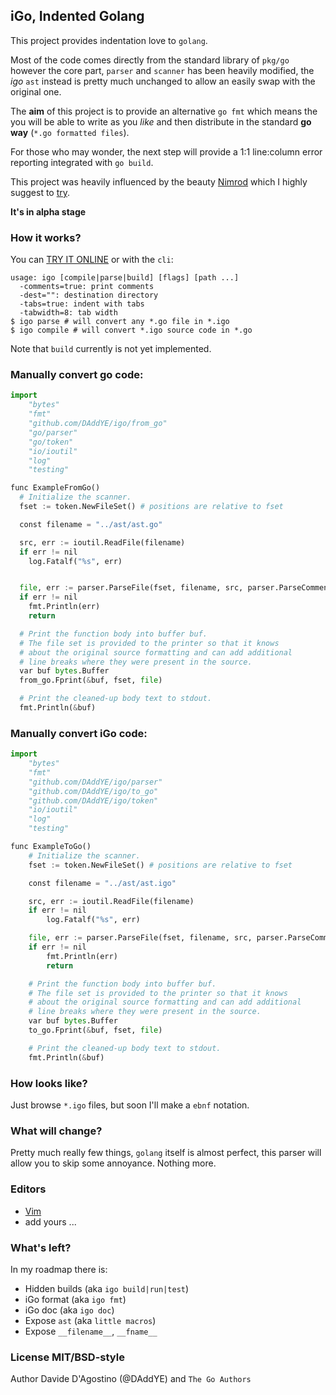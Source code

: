 ## iGo, Indented Golang

This project provides indentation love to `golang`.

Most of the code comes directly from the standard library of `pkg/go` however the core part, `parser`
and `scanner` has been heavily modified, the *igo* `ast` instead is pretty much unchanged to allow
an easily swap with the original one.

The __aim__ of this project is to provide an alternative `go fmt` which means the you will be able
to write as you _like_ and then distribute in the standard __go way__ (`*.go formatted files`).

For those who may wonder, the next step will provide a 1:1 line:column error reporting integrated
with `go build`.

This project was heavily influenced by the beauty [Nimrod](http://nimrod-lang.org) which I highly
suggest to [try](http://nimrod-lang.org).

**It's in alpha stage**

### How it works?

You can [TRY IT ONLINE](http://igo.herokuapp.com) or with the `cli`:

```
usage: igo [compile|parse|build] [flags] [path ...]
  -comments=true: print comments
  -dest="": destination directory
  -tabs=true: indent with tabs
  -tabwidth=8: tab width
$ igo parse # will convert any *.go file in *.igo
$ igo compile # will convert *.igo source code in *.go
```

Note that `build` currently is not yet implemented.

### Manually convert go code:

```python
import
	"bytes"
	"fmt"
	"github.com/DAddYE/igo/from_go"
	"go/parser"
	"go/token"
	"io/ioutil"
	"log"
	"testing"

func ExampleFromGo()
  # Initialize the scanner.
  fset := token.NewFileSet() # positions are relative to fset

  const filename = "../ast/ast.go"

  src, err := ioutil.ReadFile(filename)
  if err != nil
    log.Fatalf("%s", err)


  file, err := parser.ParseFile(fset, filename, src, parser.ParseComments)
  if err != nil
    fmt.Println(err)
    return

  # Print the function body into buffer buf.
  # The file set is provided to the printer so that it knows
  # about the original source formatting and can add additional
  # line breaks where they were present in the source.
  var buf bytes.Buffer
  from_go.Fprint(&buf, fset, file)

  # Print the cleaned-up body text to stdout.
  fmt.Println(&buf)
```

### Manually convert iGo code:

```python
import
	"bytes"
	"fmt"
	"github.com/DAddYE/igo/parser"
	"github.com/DAddYE/igo/to_go"
	"github.com/DAddYE/igo/token"
	"io/ioutil"
	"log"
	"testing"

func ExampleToGo()
	# Initialize the scanner.
	fset := token.NewFileSet() # positions are relative to fset

	const filename = "../ast/ast.igo"

	src, err := ioutil.ReadFile(filename)
	if err != nil
		log.Fatalf("%s", err)

	file, err := parser.ParseFile(fset, filename, src, parser.ParseComments)
	if err != nil
		fmt.Println(err)
		return

	# Print the function body into buffer buf.
	# The file set is provided to the printer so that it knows
	# about the original source formatting and can add additional
	# line breaks where they were present in the source.
	var buf bytes.Buffer
	to_go.Fprint(&buf, fset, file)

	# Print the cleaned-up body text to stdout.
	fmt.Println(&buf)
```

### How looks like?

Just browse `*.igo` files, but soon I'll make a `ebnf` notation.

### What will change?

Pretty much really few things, `golang` itself is almost perfect, this parser will allow you to skip
some annoyance. Nothing more.

### Editors

- [Vim](https://github.com/DAddYE/igo.vim)
- add yours ...

### What's left?

In my roadmap there is:

- Hidden builds (aka `igo build|run|test`)
- iGo format (aka `igo fmt`)
- iGo doc (aka `igo doc`)
- Expose `ast` (aka `little macros`)
- Expose `__filename__`, `__fname__`

### License MIT/BSD-style

Author Davide D'Agostino (@DAddYE) and `The Go Authors`
